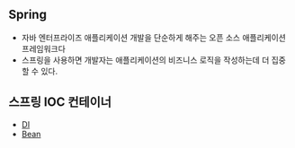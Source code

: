 ## Spring 
* 자바 엔터프라이즈 애플리케이션 개발을 단순하게 해주는 오픈 소스 애플리케이션 프레임워크다
* 스프링을 사용하면 개발자는 애플리케이션의 비즈니스 로직을 작성하는데 더 집중할 수 있다.

## 스프링 IOC 컨테이너
 * [DI](https://github.com/Jung-MinGi/TIL/blob/main/Spring/DI.md)
 * [Bean](https://github.com/Jung-MinGi/TIL/blob/main/Spring/Bean.md)
